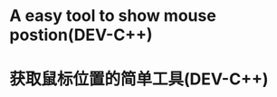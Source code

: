 A easy tool to show mouse postion(DEV-C++)
==========================================
获取鼠标位置的简单工具(DEV-C++)
==============================
